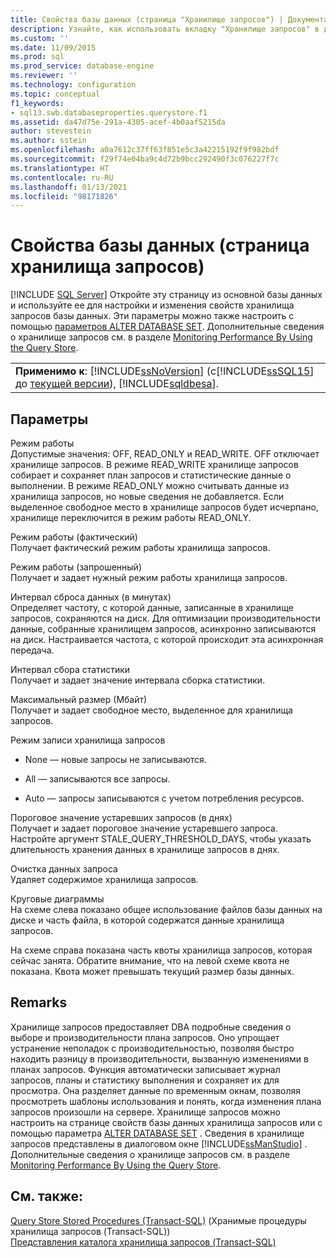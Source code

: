 ```yaml
---
title: Свойства базы данных (страница "Хранилище запросов") | Документация Майкрософт
description: Узнайте, как использовать вкладку "Хранилище запросов" в диалоговом окне "Свойства базы данных" для настройки режимов хранилища запросов, интервалов, порогов и других свойств.
ms.custom: ''
ms.date: 11/09/2015
ms.prod: sql
ms.prod_service: database-engine
ms.reviewer: ''
ms.technology: configuration
ms.topic: conceptual
f1_keywords:
- sql13.swb.databaseproperties.querystore.f1
ms.assetid: da47d75e-291a-4305-acef-4b0aaf5215da
author: stevestein
ms.author: sstein
ms.openlocfilehash: a0a7612c37ff63f851e5c3a42215192f9f982bdf
ms.sourcegitcommit: f29f74e04ba9c4d72b9bcc292490f3c076227f7c
ms.translationtype: HT
ms.contentlocale: ru-RU
ms.lasthandoff: 01/13/2021
ms.locfileid: "98171826"
---
```

# <a name="database-properties-query-store-page"></a>Свойства базы данных (страница хранилища запросов)
 [!INCLUDE [SQL Server](../../includes/applies-to-version/sqlserver.md)]
  Откройте эту страницу из основной базы данных и используйте ее для настройки и изменения свойств хранилища запросов базы данных. Эти параметры можно также настроить с помощью [параметров ALTER DATABASE SET](../../t-sql/statements/alter-database-transact-sql-set-options.md). Дополнительные сведения о хранилище запросов см. в разделе [Monitoring Performance By Using the Query Store](../../relational-databases/performance/monitoring-performance-by-using-the-query-store.md).  
  
||  
|-|  
|**Применимо к**: [!INCLUDE[ssNoVersion](../../includes/ssnoversion-md.md)] (с[!INCLUDE[ssSQL15](../../includes/sssql16-md.md)] до [текущей версии](../../sql-server/what-s-new-in-sql-server-2016.md)), [!INCLUDE[sqldbesa](../../includes/sqldbesa-md.md)].|  
  
## <a name="options"></a>Параметры  
 Режим работы  
 Допустимые значения: OFF, READ_ONLY и READ_WRITE. OFF отключает хранилище запросов. В режиме READ_WRITE хранилище запросов собирает и сохраняет план запросов и статистические данные о выполнении. В режиме READ_ONLY можно считывать данные из хранилища запросов, но новые сведения не добавляется. Если выделенное свободное место в хранилище запросов будет исчерпано, хранилище переключится в режим работы READ_ONLY.  
  
 Режим работы (фактический)  
 Получает фактический режим работы хранилища запросов.  
  
 Режим работы (запрошенный)  
 Получает и задает нужный режим работы хранилища запросов.  
  
 Интервал сброса данных (в минутах)  
 Определяет частоту, с которой данные, записанные в хранилище запросов, сохраняются на диск. Для оптимизации производительности данные, собранные хранилищем запросов, асинхронно записываются на диск. Настраивается частота, с которой происходит эта асинхронная передача.  
  
 Интервал сбора статистики  
 Получает и задает значение интервала сборка статистики.  
  
 Максимальный размер (Мбайт)  
 Получает и задает свободное место, выделенное для хранилища запросов.  
  
 Режим записи хранилища запросов  
 -   None — новые запросы не записываются.  
  
-   All — записываются все запросы.  
  
-   Auto — запросы записываются с учетом потребления ресурсов.  
  
 Пороговое значение устаревших запросов (в днях)  
 Получает и задает пороговое значение устаревшего запроса. Настройте аргумент STALE_QUERY_THRESHOLD_DAYS, чтобы указать длительность хранения данных в хранилище запросов в днях.  
  
 Очистка данных запроса  
 Удаляет содержимое хранилища запросов.  
  
 Круговые диаграммы  
 На схеме слева показано общее использование файлов базы данных на диске и часть файла, в которой содержатся данные хранилища запросов.  
  
 На схеме справа показана часть квоты хранилища запросов, которая сейчас занята. Обратите внимание, что на левой схеме квота не показана. Квота может превышать текущий размер базы данных.  
  
## <a name="remarks"></a>Remarks  
 Хранилище запросов предоставляет DBA подробные сведения о выборе и производительности плана запросов. Оно упрощает устранение неполадок с производительностью, позволяя быстро находить разницу в производительности, вызванную изменениями в планах запросов. Функция автоматически записывает журнал запросов, планы и статистику выполнения и сохраняет их для просмотра. Она разделяет данные по временным окнам, позволяя просмотреть шаблоны использования и понять, когда изменения плана запросов произошли на сервере. Хранилище запросов можно настроить на странице свойств базы данных хранилища запросов или с помощью параметра [ALTER DATABASE SET](../../t-sql/statements/alter-database-transact-sql-set-options.md) . Сведения в хранилище запросов представлены в диалоговом окне [!INCLUDE[ssManStudio](../../includes/ssmanstudio-md.md)] . Дополнительные сведения о хранилище запросов см. в разделе [Monitoring Performance By Using the Query Store](../../relational-databases/performance/monitoring-performance-by-using-the-query-store.md).  
  
## <a name="see-also"></a>См. также:  
 [Query Store Stored Procedures (Transact-SQL)](../../relational-databases/system-stored-procedures/query-store-stored-procedures-transact-sql.md)  (Хранимые процедуры хранилища запросов (Transact-SQL))  
 [Представления каталога хранилища запросов (Transact-SQL)](../../relational-databases/system-catalog-views/query-store-catalog-views-transact-sql.md)